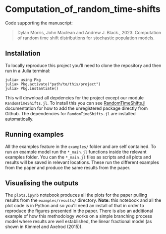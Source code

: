 # Computation_of_random_time-shifts

Code supporting the manuscript:
> Dylan Morris, John Maclean and Andrew J. Black., 2023. Computation of random time shift distributions for stochastic population models.

## Installation

To locally reproduce this project you'll need to clone the repository and then run in a Julia terminal: 

```
julia> using Pkg
julia> Pkg.activate("path/to/this/project")
julia> Pkg.instantiate()
```

This will download all depdencies for the project except our module `RandomTimeShifts.jl`. 
To install this you can see [RandomTimeShifts.jl](https://github.com/djmorris7/RandomTimeShifts.jl) documentation for how to add the unregistered package directly from Github.
The dependencies for `RandomTimeShifts.jl` are installed automatically. 

## Running examples

All the examples feature in the `examples/` folder and are self contained.
To run an example model run the `*_main.jl` functions inside the relevant examples folder.
You can the `*_main.jl` files as scripts and all plots and results will be saved in relevant locations. 
These run the different examples from the paper and produce the same results from the paper.

## Visualising the outputs

The `plots.ipynb` notebook produces all the plots for the paper pulling results from the `examples/results/` directory.
**Note:** this notebook and all the plot code is in Python and so you'll need an install of that in order to reproduce the figures presented in the paper.
There is also an additional example of how this methodology
works on a simple branching process model where results are well established, the linear fractional model (as shown in
Kimmel and Axelrod (2015)).
